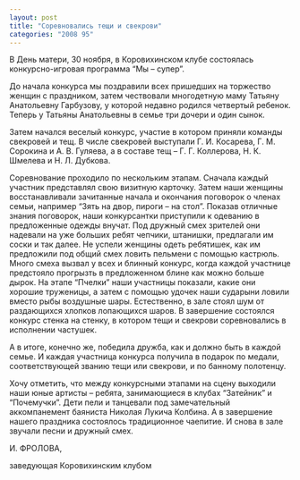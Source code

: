 ```yaml
---
layout: post
title: "Соревновались тещи и свекрови"
categories: "2008 95"
---
```


В День матери, 30 ноября, в Коровихинском клубе состоялась конкурсно-игровая программа “Мы – супер”.

До начала конкурса мы поздравили всех пришедших на торжество женщин с праздником, затем чествовали многодетную маму Татьяну Анатольевну Гарбузову, у которой недавно родился четвертый ребенок. Теперь у Татьяны Анатольевны в семье три дочери и один сынок.

Затем начался веселый конкурс, участие в котором приняли команды свекровей и тещ. В числе свекровей выступали Г. И. Косарева, Г. М. Сорокина и А. В. Гуляева, а в составе тещ – Г. Г. Коллерова, Н. К. Шмелева и Н. Л. Дубкова.

Соревнование проходило по нескольким этапам. Сначала каждый участник представлял свою визитную карточку. Затем наши женщины восстанавливали зачитанные начала и окончания поговорок о членах семьи, например “Зять на двор, пироги – на стол”. Показав отличные знания поговорок, наши конкурсантки приступили к одеванию в предложенные одежды внучат. Под дружный смех зрителей они надевали на уже больших ребят чепчики, штанишки, предлагали им соски и так далее. Не успели женщины одеть ребятишек, как им предложили под общий смех ловить пельмени с помощью кастрюль. Много смеха вызвал у всех и блинный конкурс, когда каждой участнице предстояло прогрызть в предложенном блине как можно больше дырок. На этапе “Пчелки” наши участницы показали, какие они хорошие труженицы, а затем с помощью удочек наши сударыни ловили вместо рыбы воздушные шары. Естественно, в зале стоял шум от раздающихся хлопков лопающихся шаров. В завершение состоялся конкурс стенка на стенку, в котором тещи и свекрови соревновались в исполнении частушек.

А в итоге, конечно же, победила дружба, как и должно быть в каждой семье. И каждая участница конкурса получила в подарок по медали, соответствующей званию тещи или свекрови, и по банному полотенцу.

Хочу отметить, что между конкурсными этапами на сцену выходили наши юные артисты – ребята, занимающиеся в клубах “Затейник” и “Почемучки”. Дети пели и танцевали под замечательный аккомпанемент баяниста Николая Лукича Колбина. А в завершение нашего праздника состоялось традиционное  чаепитие. И снова в зале звучали песни и дружный смех.

И. ФРОЛОВА,

заведующая Коровихинским клубом



